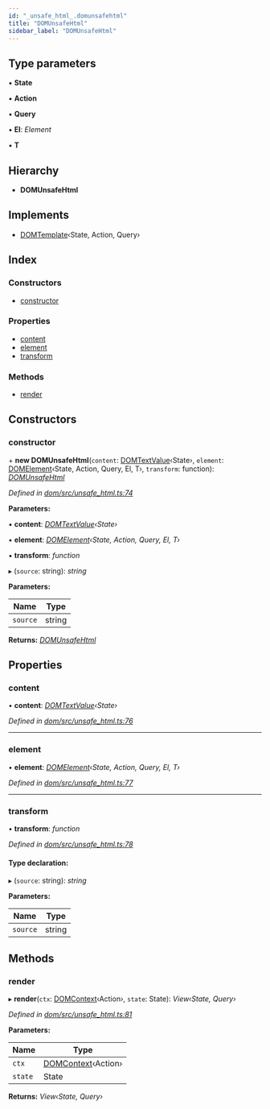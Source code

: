 ```yaml
---
id: "_unsafe_html_.domunsafehtml"
title: "DOMUnsafeHtml"
sidebar_label: "DOMUnsafeHtml"
---
```


## Type parameters

▪ **State**

▪ **Action**

▪ **Query**

▪ **El**: *Element*

▪ **T**

## Hierarchy

* **DOMUnsafeHtml**

## Implements

* [DOMTemplate](../interfaces/_template_.domtemplate.md)‹State, Action, Query›

## Index

### Constructors

* [constructor](_unsafe_html_.domunsafehtml.md#constructor)

### Properties

* [content](_unsafe_html_.domunsafehtml.md#content)
* [element](_unsafe_html_.domunsafehtml.md#element)
* [transform](_unsafe_html_.domunsafehtml.md#transform)

### Methods

* [render](_unsafe_html_.domunsafehtml.md#render)

## Constructors

###  constructor

\+ **new DOMUnsafeHtml**(`content`: [DOMTextValue](../modules/_value_.md#domtextvalue)‹State›, `element`: [DOMElement](_element_.domelement.md)‹State, Action, Query, El, T›, `transform`: function): *[DOMUnsafeHtml](_unsafe_html_.domunsafehtml.md)*

*Defined in [dom/src/unsafe_html.ts:74](https://github.com/fponticelli/tempo/blob/master/dom/src/unsafe_html.ts#L74)*

**Parameters:**

▪ **content**: *[DOMTextValue](../modules/_value_.md#domtextvalue)‹State›*

▪ **element**: *[DOMElement](_element_.domelement.md)‹State, Action, Query, El, T›*

▪ **transform**: *function*

▸ (`source`: string): *string*

**Parameters:**

Name | Type |
------ | ------ |
`source` | string |

**Returns:** *[DOMUnsafeHtml](_unsafe_html_.domunsafehtml.md)*

## Properties

###  content

• **content**: *[DOMTextValue](../modules/_value_.md#domtextvalue)‹State›*

*Defined in [dom/src/unsafe_html.ts:76](https://github.com/fponticelli/tempo/blob/master/dom/src/unsafe_html.ts#L76)*

___

###  element

• **element**: *[DOMElement](_element_.domelement.md)‹State, Action, Query, El, T›*

*Defined in [dom/src/unsafe_html.ts:77](https://github.com/fponticelli/tempo/blob/master/dom/src/unsafe_html.ts#L77)*

___

###  transform

• **transform**: *function*

*Defined in [dom/src/unsafe_html.ts:78](https://github.com/fponticelli/tempo/blob/master/dom/src/unsafe_html.ts#L78)*

#### Type declaration:

▸ (`source`: string): *string*

**Parameters:**

Name | Type |
------ | ------ |
`source` | string |

## Methods

###  render

▸ **render**(`ctx`: [DOMContext](_context_.domcontext.md)‹Action›, `state`: State): *View‹State, Query›*

*Defined in [dom/src/unsafe_html.ts:81](https://github.com/fponticelli/tempo/blob/master/dom/src/unsafe_html.ts#L81)*

**Parameters:**

Name | Type |
------ | ------ |
`ctx` | [DOMContext](_context_.domcontext.md)‹Action› |
`state` | State |

**Returns:** *View‹State, Query›*
